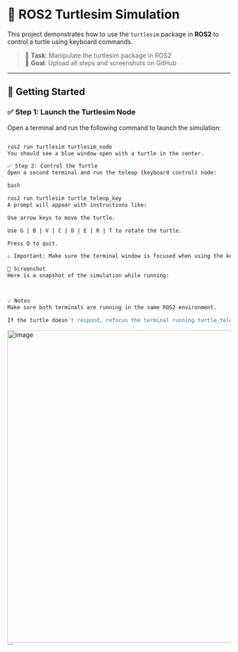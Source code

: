 # 🐢 ROS2 Turtlesim Simulation

This project demonstrates how to use the `turtlesim` package in **ROS2** to control a turtle using keyboard commands.

> 📌 **Task**: Manipulate the turtlesim package in ROS2  
> 📁 **Goal**: Upload all steps and screenshots on GitHub

---

## 🚀 Getting Started

### ✅ Step 1: Launch the Turtlesim Node

Open a terminal and run the following command to launch the simulation:
```bash

ros2 run turtlesim turtlesim_node
You should see a blue window open with a turtle in the center.

✅ Step 2: Control the Turtle
Open a second terminal and run the teleop (keyboard control) node:

bash

ros2 run turtlesim turtle_teleop_key
A prompt will appear with instructions like:

Use arrow keys to move the turtle.

Use G | B | V | C | D | E | R | T to rotate the turtle.

Press Q to quit.

⚠️ Important: Make sure the terminal window is focused when using the keyboard, not the turtle screen.

📸 Screenshot
Here is a snapshot of the simulation while running:



💡 Notes
Make sure both terminals are running in the same ROS2 environment.

If the turtle doesn't respond, refocus the terminal running turtle_teleop_key.


```
<img width="1826" height="705" alt="image" src="https://github.com/user-attachments/assets/bec515cf-02cd-4350-932f-d3dc2bd781ee" />
```

